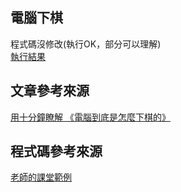 ## 電腦下棋
程式碼沒修改(執行OK，部分可以理解)  
[執行結果](https://github.com/a922777/ai108b/blob/master/%E5%AD%B8%E7%BF%92%E7%AD%86%E8%A8%98/05-%E9%9B%BB%E8%85%A6%E4%B8%8B%E6%A3%8B/Result.md)

## 文章參考來源
[用十分鐘瞭解 《電腦到底是怎麼下棋的》](https://www.slideshare.net/ccckmit/ss-59361780?fbclid=IwAR2wFP8zdFxP9OcKbU2cDeI1cAwu1eM7kwCEoIWLZglqP1ArlIKZdiVqUSI)

## 程式碼參考來源
[老師的課堂範例](https://github.com/ccccourse/ai/tree/master/python/05-chess)
